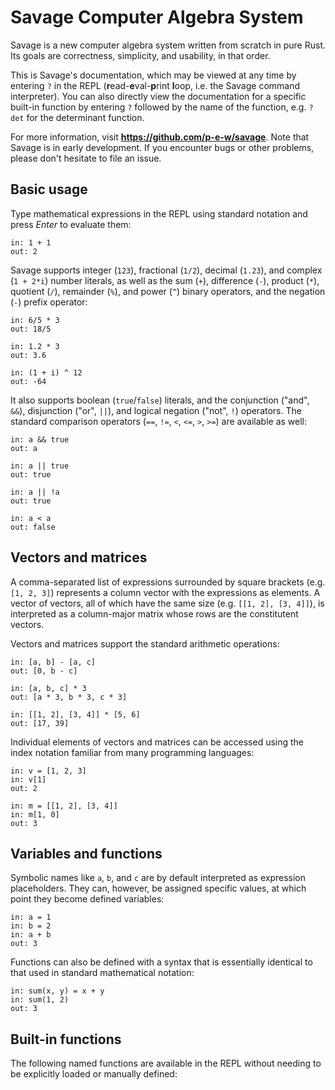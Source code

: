 # Savage Computer Algebra System

Savage is a new computer algebra system written from scratch in pure Rust. Its goals are correctness, simplicity, and usability, in that order.

This is Savage's documentation, which may be viewed at any time by entering `?` in the REPL (**r**ead-**e**val-**p**rint **l**oop, i.e. the Savage command interpreter). You can also directly view the documentation for a specific built-in function by entering `?` followed by the name of the function, e.g. `? det` for the determinant function.

For more information, visit **https://github.com/p-e-w/savage**. Note that Savage is in early development. If you encounter bugs or other problems, please don't hesitate to file an issue.


## Basic usage

Type mathematical expressions in the REPL using standard notation and press *Enter* to evaluate them:

```
in: 1 + 1
out: 2
```

Savage supports integer (`123`), fractional (`1/2`), decimal (`1.23`), and complex (`1 + 2*i`) number literals, as well as the sum (`+`), difference (`-`), product (`*`), quotient (`/`), remainder (`%`), and power (`^`) binary operators, and the negation (`-`) prefix operator:

```
in: 6/5 * 3
out: 18/5

in: 1.2 * 3
out: 3.6

in: (1 + i) ^ 12
out: -64
```

It also supports boolean (`true`/`false`) literals, and the conjunction ("and", `&&`), disjunction ("or", `||`), and logical negation ("not", `!`) operators. The standard comparison operators (`==`, `!=`, `<`, `<=`, `>`, `>=`) are available as well:

```
in: a && true
out: a

in: a || true
out: true

in: a || !a
out: true

in: a < a
out: false
```


## Vectors and matrices

A comma-separated list of expressions surrounded by square brackets (e.g. `[1, 2, 3]`) represents a column vector with the expressions as elements. A vector of vectors, all of which have the same size (e.g. `[[1, 2], [3, 4]]`), is interpreted as a column-major matrix whose rows are the constitutent vectors.

Vectors and matrices support the standard arithmetic operations:

```
in: [a, b] - [a, c]
out: [0, b - c]

in: [a, b, c] * 3
out: [a * 3, b * 3, c * 3]

in: [[1, 2], [3, 4]] * [5, 6]
out: [17, 39]
```

Individual elements of vectors and matrices can be accessed using the index notation familiar from many programming languages:

```
in: v = [1, 2, 3]
in: v[1]
out: 2

in: m = [[1, 2], [3, 4]]
in: m[1, 0]
out: 3
```


## Variables and functions

Symbolic names like `a`, `b`, and `c` are by default interpreted as expression placeholders. They can, however, be assigned specific values, at which point they become defined variables:

```
in: a = 1
in: b = 2
in: a + b
out: 3
```

Functions can also be defined with a syntax that is essentially identical to that used in standard mathematical notation:

```
in: sum(x, y) = x + y
in: sum(1, 2)
out: 3
```


## Built-in functions

The following named functions are available in the REPL without needing to be explicitly loaded or manually defined:
